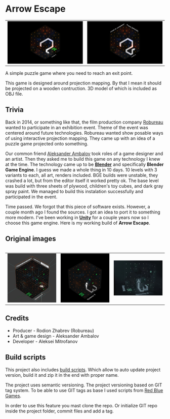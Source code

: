 # Arrow Escape
<table>
    <tr>
        <td><img src="./Screenshots/unity.lvl2.jpg" alt="incomplete level" width="100%"></td>
        <td><img src="./Screenshots/unity.lvl2.complete.jpg" alt="complete level" width="100%"></td>
    </tr>
<table>

A simple puzzle game where you need to reach an exit point.

This game is designed around projection mapping. By that I mean it should be projected on a wooden contruction. 3D model of which is included as OBJ file.

## Trivia
Back in 2014, or something like that, the film production company [Robureau](https://www.instagram.com/robureau) wanted to participate in an exhibition event. Theme of the event was centered around future technologies. Robureau wanted show posable ways of using interactive projection mapping. They came up with an idea of a puzzle game projected onto something.

Our common friend [Aleksander Ambalov](https://www.instagram.com/alex.ambalov/) took roles of a game designer and an artist. Then they asked me to build this game on any technology I knew at the time. The technology came up to be [**Blender**](https://blender.org) and specifically **Blender Game Engine**. I guess we made a whole thing in 10 days. 10 levels with 3 variants to each, all art, renders included. BGE builds were unstable, they crashed a lot, but from the editor itself it worked pretty ok. The base level was build with three sheets of plywood, children's toy cubes, and dark gray spray paint. We managed to build this instalation successfully and participated in the event.

Time passed. We forgot that this piece of software exists. However, a couple month ago I found the sources. I got an idea to port it to something more modern. I've been working in [**Unity**](https://unity.com/) for a couple years now so I choose this game engine. Here is my working build of **Arrow Escape**.

## Original images
<table>
    <tr>
        <td><img src="./Screenshots/blender.lvl9.editor.jpg" alt="in Blender editor" width="100%"></td>
        <td><img src="./Screenshots/blender.lvl9.run.jpg" alt="running" width="100%"></td>
        <td><img src="./Screenshots/blender.lvl9.projection.jpg" alt="projection" width="100%"></td>
    </tr>
<table>

## Credits
* Producer - Rodion Zhabrev (Robureau)
* Art & game design - Aleksander Ambalov
* Developer - Aleksei Mitrofanov

## Build scripts
This project also includes [build scripts](./Assets/Scripts/Build). Which allow to auto update project version, build it and zip it in the end with proper name.

The project uses semantic versioning. The project versioning based on GIT tag system. To be able to use GIT tags as base I used scripts from [Red Blue Games](https://blog.redbluegames.com/version-numbering-for-games-in-unity-and-git-1d05fca83022).

In order to use this feature you mast clone the repo. Or initialize GIT repo inside the project folder, commit files and add a tag.
